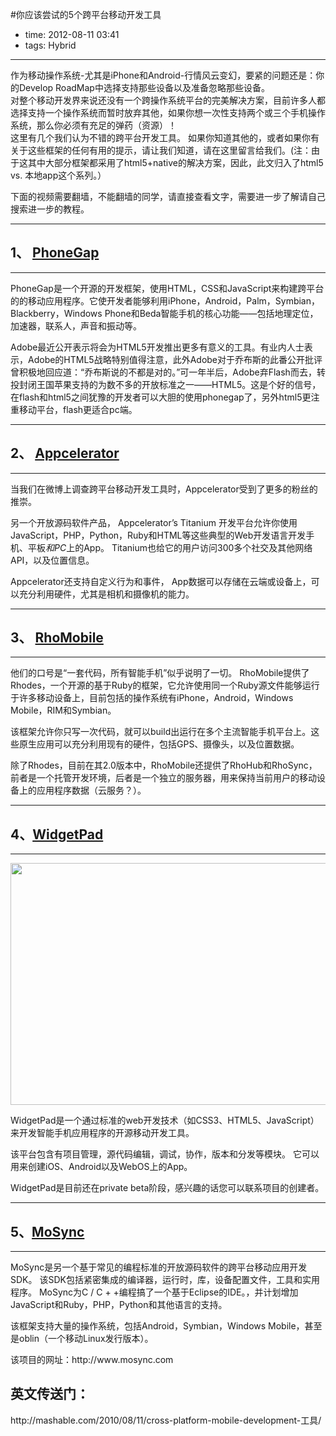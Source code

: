 #你应该尝试的5个跨平台移动开发工具

- time: 2012-08-11 03:41
- tags: Hybrid

---
<p>作为移动操作系统-尤其是iPhone和Android-行情风云变幻，要紧的问题还是：你的Develop RoadMap中选择支持那些设备以及准备忽略那些设备。<br>对整个移动开发界来说还没有一个跨操作系统平台的完美解决方案，目前许多人都选择支持一个操作系统而暂时放弃其他，如果你想一次性支持两个或三个手机操作系统，那么你必须有充足的弹药（资源）！<br>这里有几个我们认为不错的跨平台开发工具。&nbsp;如果你知道其他的，或者如果你有关于这些框架的任何有用的提示，请让我们知道，请在这里留言给我们。(注：由于这其中大部分框架都采用了html5+native的解决方案，因此，此文归入了html5 vs. 本地app这个系列。）</p><p>下面的视频需要翻墙，不能翻墙的同学，请直接查看文字，需要进一步了解请自己搜索进一步的教程。</p><hr><h2>1、&nbsp;<a href="http://rrurl.cn/hnRL2z" target="_blank">PhoneGap</a></h2><hr><p></p><p>PhoneGap是一个开源的开发框架，使用HTML，CSS和JavaScript来构建跨平台的的移动应用程序。它使开发者能够利用iPhone，Android，Palm，Symbian，Blackberry，Windows Phone和Beda智能手机的核心功能——包括地理定位，加速器，联系人，声音和振动等。</p><p>Adobe最近公开表示将会为HTML5开发推出更多有意义的工具。有业内人士表示，Adobe的HTML5战略特别值得注意，此外Adobe对于乔布斯的此番公开批评曾积极地回应道：“乔布斯说的不都是对的。”可一年半后，Adobe弃Flash而去，转投封闭王国苹果支持的为数不多的开放标准之一——HTML5。这是个好的信号，在flash和html5之间犹豫的开发者可以大胆的使用phonegap了，另外html5更注重移动平台，flash更适合pc端。</p><hr><h2>2、&nbsp;<a href="http://rrurl.cn/nzdg6O" target="_blank">Appcelerator</a></h2><hr><p></p><p>当我们在微博上调查跨平台移动开发工具时，Appcelerator受到了更多的粉丝的推崇。</p><p>另一个开放源码软件产品，&nbsp;Appcelerator’s Titanium 开发平台允许你使用JavaScript，PHP，Python，Ruby和HTML等这些典型的Web开发语言开发手机、平板<em>和PC</em>上的App。 Titanium也给它的用户访问300多个社交及其他网络API，以及位置信息。</p><p>Appcelerator还支持自定义行为和事件， App数据可以存储在云端或设备上，可以充分利用硬件，尤其是相机和摄像机的能力。</p><hr><h2>3、&nbsp;<a href="http://rrurl.cn/pNJs7C" target="_blank">RhoMobile</a></h2><hr><p></p><p>他们的口号是“一套代码，所有智能手机”似乎说明了一切。&nbsp;RhoMobile提供了Rhodes，一个开源的基于Ruby的框架，它允许使用同一个Ruby源文件能够运行于许多移动设备上，目前包括的操作系统有iPhone，Android，Windows Mobile，RIM和Symbian。</p><p>该框架允许你只写一次代码，就可以build出运行在多个主流智能手机平台上。这些原生应用可以充分利用现有的硬件，包括GPS、摄像头，以及位置数据。</p><p>除了Rhodes，目前在其2.0版本中，RhoM​​obile还提供了RhoHub和RhoSync，前者是一个托管开发环境，后者是一个独立的服务器，用来保持当前用户的移动设备上的应用程序数据（云服务？）。</p><hr><h2>4、<a href="http://rrurl.cn/k4pvo7" target="_blank">WidgetPad</a></h2><hr><p>    <img src="http://mashable.com/wp-content/uploads/2010/08/widgetpad.jpg" alt="" width="640" height="387"></p><p>WidgetPad是一个通过标准的web开发技术（如CSS3、HTML5、JavaScript）来开发智能手机应用程序的开源移动开发工具。</p><p>该平台包含有项目管理，源代码编辑，调试，协作，版本和分发等模块。&nbsp;它可以用来创建iOS、Andr​​oid以及WebOS上的App。</p><p>WidgetPad是目前还在private beta阶段，感兴趣的话您可以联系项目的创建者。</p><hr><h2>5、<a href="http://rrurl.cn/gwN62S" target="_blank">MoSync</a></h2><hr><p></p><p>MoSync是另一个基于常见的编程标准的开放源码软件的跨平台移动应用开发SDK。&nbsp;该SDK包括紧密集成的编译器，运行时，库，设备配置文件，工具和实用程序。&nbsp;MoSync为C / C + +编程搞了一个基于Eclipse的IDE。，并计划增加JavaScript和Ruby，PHP，Python和其他语言的支持。</p><p>该框架支持大量的操作系统，包括Android，Symbian，Windows Mobile，甚至是oblin（一个移动Linux发行版本）。</p><p>该项目的网址：http://www.mosync.com</p><h2></h2><h2></h2><h2>英文传送门：</h2><p>http://mashable.com/2010/08/11/cross-platform-mobile-development-工具/</p>
